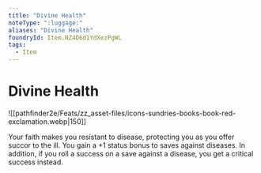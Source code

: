 ```yaml
---
title: "Divine Health"
noteType: ":luggage:"
aliases: "Divine Health"
foundryId: Item.NZ4D6d1YdXezPgWL
tags:
  - Item
---
```


# Divine Health
![[pathfinder2e/Feats/zz_asset-files/icons-sundries-books-book-red-exclamation.webp|150]]

Your faith makes you resistant to disease, protecting you as you offer succor to the ill. You gain a +1 status bonus to saves against diseases. In addition, if you roll a success on a save against a disease, you get a critical success instead.
